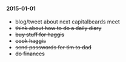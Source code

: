 #### 2015-01-01 ####

- blog/tweet about next capitalbeards meet
- ~~think about how to do a daily diary~~
- ~~buy stuff for haggis~~
- ~~cook haggis~~
- ~~send passwords for tim to  dad~~
- ~~do finances~~
